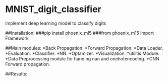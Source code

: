 # MNIST_digit_classifier
implement deep learning model to classify digits

##Installation:
###pip install phoenix_ml5
###from phoenix_m15 import Framework


##Main modules:
*Back Propagation.
*Forward Propagation.
*Data Loader.
*Evaluation.
*Classifier.
*NN.
*Optamizer.
*Visualization.
*utilitis Module.
*Data Preprocessing module for handing nan and onehotencoding.
*CNN Forward propagation.


##Results:


